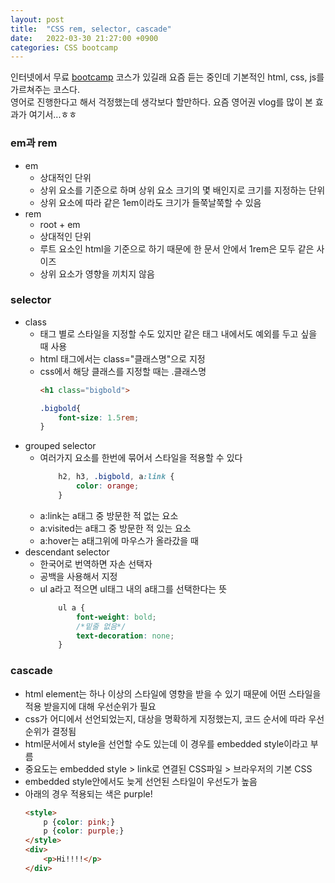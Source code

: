 ```yaml
---
layout: post
title:  "CSS rem, selector, cascade"
date:   2022-03-30 21:27:00 +0900
categories: CSS bootcamp
---
```


인터넷에서 무료 [bootcamp][boot-camp] 코스가 있길래 요즘 듣는 중인데 기본적인 html, css, js를 가르쳐주는 코스다.  
영어로 진행한다고 해서 걱정했는데 생각보다 할만하다. 요즘 영어권 vlog를 많이 본 효과가 여기서...ㅎㅎ 

### em과 rem
- em 
	- 상대적인 단위
	- 상위 요소를 기준으로 하며 상위 요소 크기의 몇 배인지로 크기를 지정하는 단위
	- 상위 요소에 따라 같은 1em이라도 크기가 들쭉날쭉할 수 있음
- rem
	- root + em
	- 상대적인 단위
	- 루트 요소인 html을 기준으로 하기 때문에 한 문서 안에서 1rem은 모두 같은 사이즈
	- 상위 요소가 영향을 끼치지 않음

### selector
- class
  - 태그 별로 스타일을 지정할 수도 있지만 같은 태그 내에서도 예외를 두고 싶을 때 사용
  - html 태그에서는 class="클래스명"으로 지정
  - css에서 해당 클래스를 지정할 때는 .클래스명
	```html
	<h1 class="bigbold">
	```
	```css
	.bigbold{
		font-size: 1.5rem;
	}
	```
- grouped selector
  - 여러가지 요소를 한번에 묶어서 스타일을 적용할 수 있다
	```css
		h2, h3, .bigbold, a:link {
			color: orange;
		}
	```	
  - a:link는 a태그 중 방문한 적 없는 요소
  - a:visited는 a태그 중 방문한 적 있는 요소
  - a:hover는 a태그위에 마우스가 올라갔을 때
- descendant selector
  - 한국어로 번역하면 자손 선택자
  - 공백을 사용해서 지정
  - ul a라고 적으면 ul태그 내의 a태그를 선택한다는 뜻
	```css
		ul a {
			font-weight: bold;
			/*밑줄 없음*/
			text-decoration: none; 
		}
	```

### cascade
- html element는 하나 이상의 스타일에 영향을 받을 수 있기 때문에 어떤 스타일을 적용 받을지에 대해 우선순위가 필요
- css가 어디에서 선언되었는지, 대상을 명확하게 지정했는지, 코드 순서에 따라 우선순위가 결정됨
- html문서에서 style을 선언할 수도 있는데 이 경우를 embedded style이라고 부름
- 중요도는 embedded style > link로 연결된 CSS파일 > 브라우저의 기본 CSS
- embedded style안에서도 늦게 선언된 스타일이 우선도가 높음
- 아래의 경우 적용되는 색은 purple!
	```html
	<style>
		p {color: pink;}
		p {color: purple;}
	</style>
	<div>
		<p>Hi!!!!</p>
	</div>
	```

[boot-camp]: https://frontendmasters.com/dashboard
